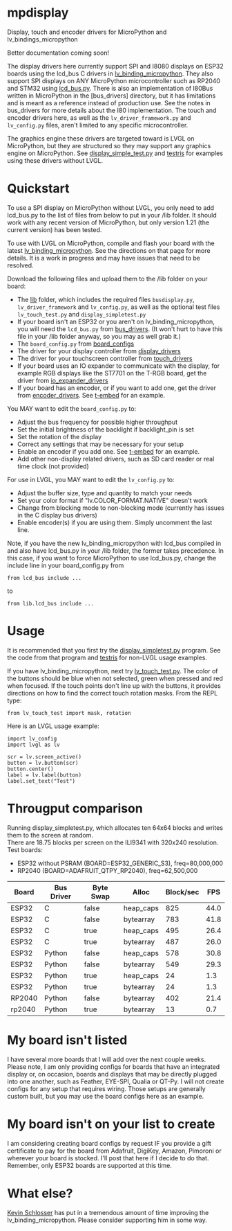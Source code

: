 # mpdisplay
Display, touch and encoder drivers for MicroPython and lv_bindings_micropython

Better documentation coming soon!

The display drivers here currently support SPI and I8080 displays on ESP32 boards using the lcd_bus C drivers in [lv_binding_micropython](https://github.com/kdschlosser/lv_binding_micropython/tree/MicroPython_1.21.0_Update).  They also support SPI displays on ANY MicroPython microcontroller such as RP2040 and STM32 using [lcd_bus.py](bus_drivers/lcd_bus.py).  There is also an implementation of I80Bus written in MicroPython in the [bus_drivers] directory, but it has limitations and is meant as a reference instead of production use.  See the notes in bus_drivers for more details about the I80 implementation.  The touch and encoder drivers here, as well as the `lv_driver_framework.py` and `lv_config.py` files, aren't limited to any specific microcontroller.

The graphics engine these drivers are targeted toward is LVGL on MicroPython, but they are structured so they may support any graphics engine on MicroPython.  See [display_simple_test.py](lib/display_simpletest.py) and [testris](https://github.com/bdbarnett/testris) for examples using these drivers without LVGL.

# Quickstart
To use a SPI display on MicroPython without LVGL, you only need to add lcd_bus.py to the list of files from below to put in your /lib folder.  It should work with any recent version of MicroPython, but only version 1.21 (the current version) has been tested.

To use with LVGL on MicroPython, compile and flash your board with the latest [lv_binding_micropython](https://github.com/kdschlosser/lv_binding_micropython/tree/MicroPython_1.21.0_Update).  See the directions on that page for more details.  It is a work in progress and may have issues that need to be resolved.

Download the following files and upload them to the /lib folder on your board:
- The [lib](lib) folder, which includes the required files `busdisplay.py`, `lv_driver_framework` and `lv_config.py`, as well as the optional test files `lv_touch_test.py` and `display_simpletest.py`
- If your board isn't an ESP32 or you aren't on lv_binding_micropython, you will need the `lcd_bus.py` from [bus_drivers](bus_drivvers).  (It won't hurt to have this file in your /lib folder anyway, so you may as well grab it.)
- The `board_config.py` from [board_configs](board_configs)
- The driver for your display controller from [display_drivers](display_drivers)
- The driver for your touchscreen controller from [touch_drivers](touch_drivers)
- If your board uses an IO expander to communicate with the display, for example RGB displays like the ST7701 on the T-RGB board, get the driver from [io_expander_drivers](io_expander_drivers)
- If your board has an encoder, or if you want to add one, get the driver from [encoder_drivers](encoder_drivers).  See [t-embed](board_configs/t-embed) for an example.

You MAY want to edit the `board_config.py` to:
- Adjust the bus frequency for possible higher throughput
- Set the initial brightness of the backlight if backlight_pin is set
- Set the rotation of the display
- Correct any settings that may be necessary for your setup
- Enable an encoder if you add one.  See [t-embed](board_configs/t-embed) for an example.
- Add other non-display related drivers, such as SD card reader or real time clock (not provided)

For use in LVGL, you MAY want to edit the `lv_config.py` to:
- Adjust the buffer size, type and quantity to match your needs
- Set your color format if "lv.COLOR_FORMAT.NATIVE" doesn't work
- Change from blocking mode to non-blocking mode (currently has issues in the C display bus drivers)
- Enable encoder(s) if you are using them.  Simply uncomment the last line.

Note, if you have the new lv_binding_micropython with lcd_bus compiled in and also have lcd_bus.py in your /lib folder,
the former takes precedence.  In this case, if you want to force MicroPython to use lcd_bus.py, change the include line in your board_config.py from
```
from lcd_bus include ...
```
to
```
from lib.lcd_bus include ...
```

# Usage
It is recommended that you first try the [display_simpletest.py](lib/display_simpletest.py) program.  See the code from that program and [testris](https://github.com/bdbarnett/testris) for non-LVGL usage examples.

If you have lv_binding_micropython, next try [lv_touch_test.py](lib/lv_touch_test.py).  The color of the buttons should be blue when not selected, green when pressed and red when focused.  If the touch points don't line up with the buttons, it provides directions on how to find the correct touch rotation masks.  From the REPL type:
```
from lv_touch_test import mask, rotation
```

Here is an LVGL usage example:
```
import lv_config
import lvgl as lv

scr = lv.screen_active()
button = lv.button(scr)
button.center()
label = lv.label(button)
label.set_text("Test")
```
# Througput comparison

Running display_simpletest.py, which allocates ten 64x64 blocks and writes them to the screen at random.								
There are 18.75 blocks per screen on the ILI9341 with 320x240 resolution.
Test boards:
- ESP32 without PSRAM (BOARD=ESP32_GENERIC_S3), freq=80,000,000											
- RP2040 (BOARD=ADAFRUIT_QTPY_RP2040), freq=62,500,000											
				
											
Board	|	Bus Driver	|	Byte Swap	|	Alloc	        |	Block/sec	|	FPS	    |
----	|	--------	|	---	        |	---     	|	---	        |	---	    |
ESP32	|	C	        |	false           |	heap_caps	|	825	        |	44.0        |
ESP32	|	C	        |	false	        |	bytearray	|	783	        |	41.8	    |
ESP32	|	C	        |	true	        |	heap_caps	|	495	        |	26.4	    |
ESP32	|	C        	|	true	        |	bytearray	|	487	        |	26.0	    |
ESP32	|	Python	        |	false	        |	heap_caps	|	578	        |	30.8	    |
ESP32	|	Python	        |	false	        |	bytearray	|	549	        |	29.3	    |
ESP32	|	Python	        |	true	        |	heap_caps	|	24	        |	1.3	    |
ESP32	|	Python	        |	true	        |	bytearray	|	24	        |	1.3	    |
RP2040	|	Python	        |	false	        |	bytearray	|	402	        |	21.4	    |
rp2040	|	Python	        |	true	        |	bytearray	|	13	        |	0.7	    |

# My board isn't listed
I have several more boards that I will add over the next couple weeks.  Please note, I am only providing configs for boards that have an integrated display or, on occasion, boards and displays that may be directly plugged into one another, such as Feather, EYE-SPI, Qualia or QT-Py.  I will not create configs for any setup that requires wiring.  Those setups are generally custom built, but you may use the board configs here as an example.

# My board isn't on your list to create
I am considering creating board configs by request IF you provide a gift certificate to pay for the board from Adafruit, DigiKey, Amazon, Pimoroni or wherever your board is stocked.  I'll post that here if I decide to do that.  Remember, only ESP32 boards are supported at this time.

# What else?
[Kevin Schlosser](https://github.com/kdschlosser) has put in a tremendous amount of time improving the lv_binding_micropython.  Please consider supporting him in some way.
